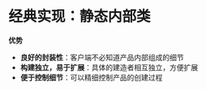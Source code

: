 # 经典实现：静态内部类

**优势**
- **良好的封装性**：客户端不必知道产品内部组成的细节
- **构建独立，易于扩展**：具体的建造者相互独立，方便扩展
- ****便于控制细节****：可以精细控制产品的创建过程